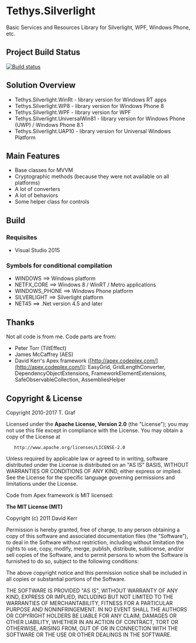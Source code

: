 Tethys.Silverlight
==================

Basic Services and Resources Library for Silverlight, WPF, Windows Phone, etc.

## Project Build Status ##
[![Build status](https://ci.appveyor.com/api/projects/status/gcw8uf9lhqaefni9?svg=true)](https://ci.appveyor.com/project/tngraf/tethys-silverlight)

## Solution Overview ##

* Tethys.Silverlight.WinRt - library version for Windows RT apps
* Tethys.Silverlight.WP8 - library version for Windows Phone 8
* Tethys.Silverlight.WPF - library version for WPF
* Tethys.Silverlight.UniversalWin81 - library version for Windows Phone (UWP) / Windows Phone 8.1
* Tethys.Silverlight.UAP10 - library version for Universal Windows Platform

## Main Features ##

* Base classes for MVVM
* Cryptographic methods (because they were not available on all platforms)
* A lot of converters
* A lot of behaviors
* Some helper class for controls  

## Build ##

### Requisites ###

* Visual Studio 2015

### Symbols for conditional compilation ###
* WINDOWS       ==> Windows platform
* NETFX_CORE    ==> Windows 8 / WinRT / Metro applications
* WINDOWS_PHONE ==> Windows Phone platform
* SILVERLIGHT   ==> Silverlight platform
* NET45         ==> .Net version 4.5 and later

## Thanks ##

Not all code is from me. Code parts are from:

* Peter Torr (TiltEffect)
* James McCaffrey (AES)
* David Kerr's Apex framework ([http://apex.codeplex.com/](http://apex.codeplex.com/)): EasyGrid, GridLengthConverter, DependencyObjectExtensions, FrameworkElementExtensions, SafeObservableCollection, AssembliesHelper

## Copyright & License ##

Copyright 2010-2017 T. Graf

Licensed under the **Apache License, Version 2.0** (the "License");
you may not use this file except in compliance with the License.
You may obtain a copy of the License at

       http://www.apache.org/licenses/LICENSE-2.0

Unless required by applicable law or agreed to in writing, software distributed under the License is distributed on an "AS IS" BASIS, WITHOUT WARRANTIES OR CONDITIONS OF ANY KIND, either express or implied.
See the License for the specific language governing permissions and limitations under the License.

Code from Apex framework is MIT licensed:

**The MIT License (MIT)**

Copyright (c) 2011 David Kerr

Permission is hereby granted, free of charge, to any person obtaining a copy of this software and associated documentation files (the "Software"), to deal in the Software without restriction, including without limitation the rights to use, copy, modify, merge, publish, distribute, sublicense, and/or sell copies of the Software, and to permit persons to whom the Software is furnished to do so, subject to the following conditions:

The above copyright notice and this permission notice shall be included in all copies or substantial portions of the Software.

THE SOFTWARE IS PROVIDED "AS IS", WITHOUT WARRANTY OF ANY KIND, EXPRESS OR IMPLIED, INCLUDING BUT NOT LIMITED TO THE WARRANTIES OF MERCHANTABILITY, FITNESS FOR A PARTICULAR PURPOSE AND NONINFRINGEMENT. IN NO EVENT SHALL THE AUTHORS OR COPYRIGHT HOLDERS BE LIABLE FOR ANY CLAIM, DAMAGES OR OTHER LIABILITY, WHETHER IN AN ACTION OF CONTRACT, TORT OR OTHERWISE, ARISING FROM, OUT OF OR IN CONNECTION WITH THE SOFTWARE OR THE USE OR OTHER DEALINGS IN THE SOFTWARE.
